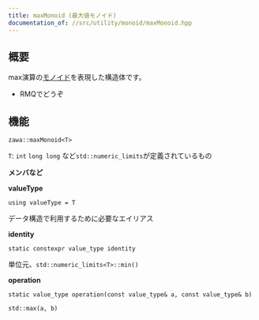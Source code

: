 ```yaml
---
title: maxMonoid (最大値モノイド)
documentation_of: //src/utility/monoid/maxMonoid.hpp
---
```


## 概要

max演算の[モノイド](https://ja.wikipedia.org/wiki/%E3%83%A2%E3%83%8E%E3%82%A4%E3%83%89)を表現した構造体です。
- RMQでどうぞ

## 機能

```
zawa::maxMonoid<T>
```

`T`: `int` `long long` など`std::numeric_limits`が定義されているもの

**メンバなど**

**valueType**
```
using valueType = T
```
データ構造で利用するために必要なエイリアス

**identity**
```
static constexpr value_type identity
```

単位元、`std::numeric_limits<T>::min()`

**operation**
```
static value_type operation(const value_type& a, const value_type& b)
```
 `std::max(a, b)`
